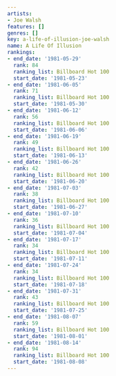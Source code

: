 ```yaml
---
artists:
- Joe Walsh
features: []
genres: []
key: a-life-of-illusion-joe-walsh
name: A Life Of Illusion
rankings:
- end_date: '1981-05-29'
  rank: 84
  ranking_list: Billboard Hot 100
  start_date: '1981-05-23'
- end_date: '1981-06-05'
  rank: 71
  ranking_list: Billboard Hot 100
  start_date: '1981-05-30'
- end_date: '1981-06-12'
  rank: 56
  ranking_list: Billboard Hot 100
  start_date: '1981-06-06'
- end_date: '1981-06-19'
  rank: 49
  ranking_list: Billboard Hot 100
  start_date: '1981-06-13'
- end_date: '1981-06-26'
  rank: 42
  ranking_list: Billboard Hot 100
  start_date: '1981-06-20'
- end_date: '1981-07-03'
  rank: 38
  ranking_list: Billboard Hot 100
  start_date: '1981-06-27'
- end_date: '1981-07-10'
  rank: 36
  ranking_list: Billboard Hot 100
  start_date: '1981-07-04'
- end_date: '1981-07-17'
  rank: 34
  ranking_list: Billboard Hot 100
  start_date: '1981-07-11'
- end_date: '1981-07-24'
  rank: 34
  ranking_list: Billboard Hot 100
  start_date: '1981-07-18'
- end_date: '1981-07-31'
  rank: 43
  ranking_list: Billboard Hot 100
  start_date: '1981-07-25'
- end_date: '1981-08-07'
  rank: 59
  ranking_list: Billboard Hot 100
  start_date: '1981-08-01'
- end_date: '1981-08-14'
  rank: 94
  ranking_list: Billboard Hot 100
  start_date: '1981-08-08'
---
```


